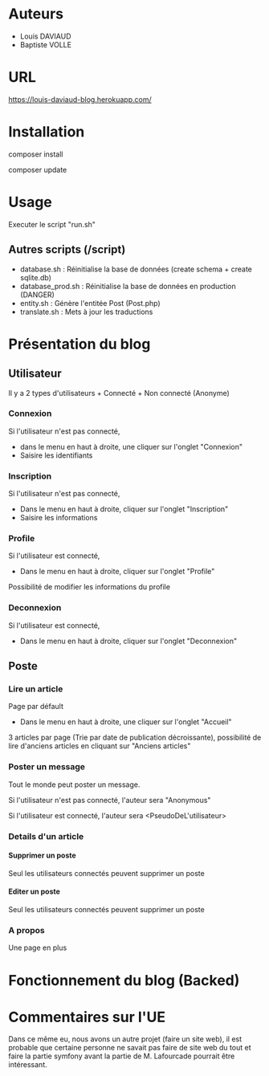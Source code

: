 # Auteurs
+ Louis DAVIAUD
+ Baptiste VOLLE

# URL
https://louis-daviaud-blog.herokuapp.com/

# Installation

composer install

composer update

# Usage

Executer le script "run.sh"

## Autres scripts (/script)

+ database.sh : Réinitialise la base de données (create schema + create sqlite.db)
+ database_prod.sh : Réinitialise la base de données en production (DANGER)
+ entity.sh : Génère l'entitée Post (Post.php)
+ translate.sh : Mets à jour les traductions

# Présentation du blog

## Utilisateur

Il y a 2 types d'utilisateurs
        + Connecté
        + Non connecté (Anonyme)

### Connexion

Si l'utilisateur n'est pas connecté,
+ dans le menu en haut à droite, une cliquer sur l'onglet "Connexion"
+ Saisire les identifiants

### Inscription

Si l'utilisateur n'est pas connecté,
+ Dans le menu en haut à droite, cliquer sur l'onglet "Inscription"
+ Saisire les informations

### Profile

Si l'utilisateur est connecté,
+ Dans le menu en haut à droite, cliquer sur l'onglet "Profile"

Possibilité de modifier les informations du profile

### Deconnexion

Si l'utilisateur est connecté,
+ Dans le menu en haut à droite, cliquer sur l'onglet "Deconnexion"

## Poste

### Lire un article

Page par défault

+ Dans le menu en haut à droite, une cliquer sur l'onglet "Accueil"

3 articles par page (Trie par date de publication décroissante), possibilité de lire d'anciens articles en cliquant sur "Anciens articles"

### Poster un message

Tout le monde peut poster un message.

Si l'utilisateur n'est pas connecté, l'auteur sera "Anonymous"

Si l'utilisateur est connecté, l'auteur sera <PseudoDeL'utilisateur>

### Details d'un article

#### Supprimer un poste

Seul les utilisateurs connectés peuvent supprimer un poste

#### Editer un poste

Seul les utilisateurs connectés peuvent supprimer un poste

### A propos

Une page en plus

# Fonctionnement du blog (Backed)

# Commentaires sur l'UE
Dans ce même eu, nous avons un autre projet (faire un site web), il est probable que certaine personne ne savait pas faire de site web du tout et faire la partie symfony avant la partie de M. Lafourcade pourrait être intéressant.
        

             
            

